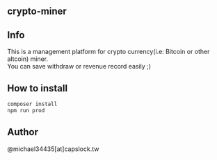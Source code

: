 crypto-miner
---

## Info
This is a management platform for crypto currency(i.e: Bitcoin or other altcoin) miner.  
You can save withdraw or revenue record easily ;)

## How to install
```bash
composer install
npm run prod
```

## Author
@michael34435[at]capslock.tw

